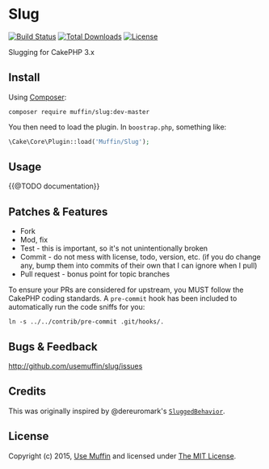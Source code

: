 # Slug

[![Build Status](https://img.shields.io/travis/UseMuffin/Slug/master.svg?style=flat-square)](https://travis-ci.org/UseMuffin/Slug)
[![Total Downloads](https://img.shields.io/packagist/dt/muffin/slug.svg?style=flat-square)](https://packagist.org/packages/muffin/slug)
[![License](https://img.shields.io/badge/license-MIT-blue.svg?style=flat-square)](LICENSE)

Slugging for CakePHP 3.x

## Install

Using [Composer][composer]:

```
composer require muffin/slug:dev-master
```

You then need to load the plugin. In `boostrap.php`, something like:

```php
\Cake\Core\Plugin::load('Muffin/Slug');
```

## Usage

{{@TODO documentation}}

## Patches & Features

* Fork
* Mod, fix
* Test - this is important, so it's not unintentionally broken
* Commit - do not mess with license, todo, version, etc. (if you do change any, bump them into commits of
their own that I can ignore when I pull)
* Pull request - bonus point for topic branches

To ensure your PRs are considered for upstream, you MUST follow the CakePHP coding standards. A `pre-commit`
hook has been included to automatically run the code sniffs for you:

```
ln -s ../../contrib/pre-commit .git/hooks/.
```

## Bugs & Feedback

http://github.com/usemuffin/slug/issues

## Credits

This was originally inspired by @dereuromark's [`SluggedBehavior`](https://github.com/dereuromark/cakephp-tools/blob/cake3/src/Model/Behavior/SluggedBehavior.php).

## License

Copyright (c) 2015, [Use Muffin][muffin] and licensed under [The MIT License][mit].

[cakephp]:http://cakephp.org
[composer]:http://getcomposer.org
[mit]:http://www.opensource.org/licenses/mit-license.php
[muffin]:http://usemuffin.com